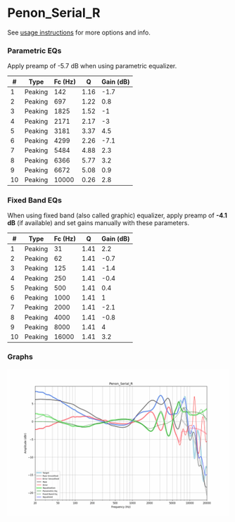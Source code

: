 # Penon_Serial_R
See [usage instructions](https://github.com/jaakkopasanen/AutoEq#usage) for more options and info.

### Parametric EQs
Apply preamp of -5.7 dB when using parametric equalizer.

|   # | Type    |   Fc (Hz) |    Q |   Gain (dB) |
|-----|---------|-----------|------|-------------|
|   1 | Peaking |       142 | 1.16 |        -1.7 |
|   2 | Peaking |       697 | 1.22 |         0.8 |
|   3 | Peaking |      1825 | 1.52 |        -1   |
|   4 | Peaking |      2171 | 2.17 |        -3   |
|   5 | Peaking |      3181 | 3.37 |         4.5 |
|   6 | Peaking |      4299 | 2.26 |        -7.1 |
|   7 | Peaking |      5484 | 4.88 |         2.3 |
|   8 | Peaking |      6366 | 5.77 |         3.2 |
|   9 | Peaking |      6672 | 5.08 |         0.9 |
|  10 | Peaking |     10000 | 0.26 |         2.8 |

### Fixed Band EQs
When using fixed band (also called graphic) equalizer, apply preamp of **-4.1 dB** (if available) and set gains manually with these parameters.

|   # | Type    |   Fc (Hz) |    Q |   Gain (dB) |
|-----|---------|-----------|------|-------------|
|   1 | Peaking |        31 | 1.41 |         2.2 |
|   2 | Peaking |        62 | 1.41 |        -0.7 |
|   3 | Peaking |       125 | 1.41 |        -1.4 |
|   4 | Peaking |       250 | 1.41 |        -0.4 |
|   5 | Peaking |       500 | 1.41 |         0.4 |
|   6 | Peaking |      1000 | 1.41 |         1   |
|   7 | Peaking |      2000 | 1.41 |        -2.1 |
|   8 | Peaking |      4000 | 1.41 |        -0.8 |
|   9 | Peaking |      8000 | 1.41 |         4   |
|  10 | Peaking |     16000 | 1.41 |         3.2 |

### Graphs
![](./Penon_Serial_R.png)
